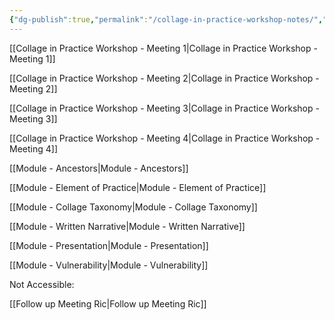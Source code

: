 ```yaml
---
{"dg-publish":true,"permalink":"/collage-in-practice-workshop-notes/","created":"2024-01-23T17:50:40.289-05:00","updated":"2024-02-07T09:50:02.922-05:00"}
---
```



[[Collage in Practice Workshop - Meeting 1\|Collage in Practice Workshop - Meeting 1]]

[[Collage in Practice Workshop - Meeting 2\|Collage in Practice Workshop - Meeting 2]]

[[Collage in Practice Workshop - Meeting 3\|Collage in Practice Workshop - Meeting 3]]

[[Collage in Practice Workshop - Meeting 4\|Collage in Practice Workshop - Meeting 4]]

[[Module - Ancestors\|Module - Ancestors]]

[[Module - Element of Practice\|Module - Element of Practice]]

[[Module - Collage Taxonomy\|Module - Collage Taxonomy]]

[[Module - Written Narrative\|Module - Written Narrative]]

[[Module - Presentation\|Module - Presentation]]

[[Module - Vulnerability\|Module - Vulnerability]]

Not Accessible:

[[Follow up Meeting Ric\|Follow up Meeting Ric]]
